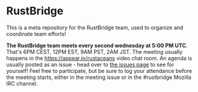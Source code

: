 # RustBridge

This is a meta repository for the RustBridge team, used to organize and coordinate team efforts!

<!-- insert goals here -->

__The RustBridge team meets every second wednesday at 5:00 PM UTC__. That's 6PM CEST, 12PM EST, 9AM PST, 2AM JST. The meeting usually happens in the https://appear.in/rustaceans video chat room. An agenda is usually posted as an issue - head over to [the issues page](https://github.com/rustbridge/team/issues) to see for yourself! Feel free to participate, but be sure to log your attendance before the meeting starts, either in the meeting issue or in the #rustbridge Mozilla IRC channel.
